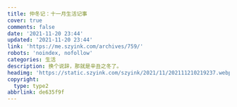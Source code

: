 ```yaml
---
title: 仲冬记：十一月生活记事
cover: true
comments: false
date: '2021-11-20 23:44'
updated: '2021-11-20 23:44'
link: 'https://me.szyink.com/archives/759/'
robots: 'noindex, nofollow'
categories: 生活
description: 换个说辞，那就是辛丑之冬了。
headimg: 'https://static.szyink.com/szyink/2021/11/202111210219237.webp'
copyright:
  type: type2
abbrlink: de635f9f
---
```

